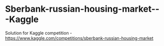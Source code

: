 # Sberbank-russian-housing-market---Kaggle
Solution for Kaggle competition - https://www.kaggle.com/competitions/sberbank-russian-housing-market
